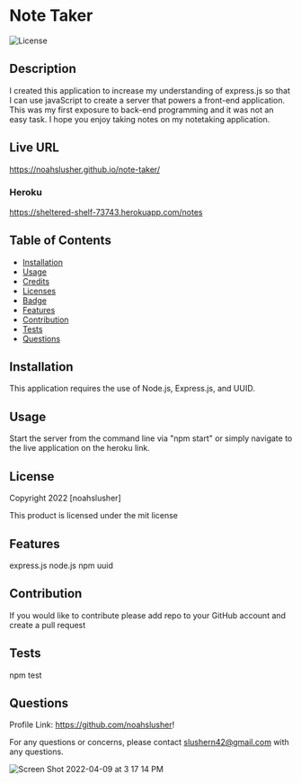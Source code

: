 # Note Taker

  ![License](https://img.shields.io/badge/license-mit-blue.svg)
  
  
## Description
I created this application to increase my understanding of express.js so that I can use javaScript to create a server that powers a front-end application. This was my first exposure to back-end programming and it was not an easy task. I hope you enjoy taking notes on my notetaking application.

## Live URL
  https://noahslusher.github.io/note-taker/

   ### Heroku
  https://sheltered-shelf-73743.herokuapp.com/notes

  ## Table of Contents
* [Installation](#Installation)
* [Usage](#Usage)
* [Credits](#Credits)
* [Licenses](#Licenses)
* [Badge](#Badge)
* [Features](#Features)
* [Contribution](#Contribution)
* [Tests](#Tests)
* [Questions](#Questions)


## Installation
  This application requires the use of Node.js, Express.js, and UUID.
  
## Usage
  Start the server from the command line via "npm start" or simply navigate to the live application on the heroku link.
  

## License
  Copyright 2022 [noahslusher]
  
  This product is licensed under the mit license
  
  
## Features
  express.js
  node.js
  npm uuid
  
## Contribution
  If you would like to contribute please add repo to your GitHub account and create a pull request
  
## Tests
  npm test
  
## Questions
  Profile Link: https://github.com/noahslusher!

  For any questions or concerns, please contact slushern42@gmail.com with any questions.



![Screen Shot 2022-04-09 at 3 17 14 PM](https://user-images.githubusercontent.com/97577116/162594033-8fc7a1bb-66b6-45e0-90e5-077c2da02393.png)


